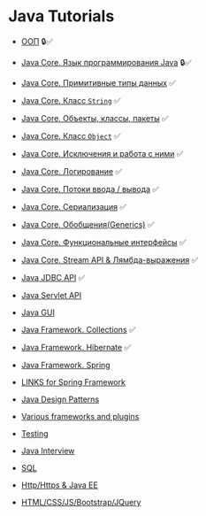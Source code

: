 # Java Tutorials

+ [ООП](oop.md) :lock::white_check_mark:
+ [Java Core. Язык программирования Java](java.md) :lock::white_check_mark:
+ [Java Core. Примитивные типы данных](primitives.md) :white_check_mark:
+ [Java Core. Класс `String`](strings.md) :white_check_mark:

+ [Java Core. Объекты, классы, пакеты](classes.md) :white_check_mark:
+ [Java Core. Класс `Object`](objects.md) :white_check_mark:
+ [Java Core. Исключения и работа с ними](exceptions.md) :white_check_mark:
+ [Java Core. Логирование](loggers.md) :white_check_mark:
+ [Java Core. Потоки ввода / вывода](streams.md) :white_check_mark:
+ [Java Core. Сериализация](serialization.md) :white_check_mark:
+ [Java Core. Обобщения(Generics)](generics.md) :white_check_mark:
+ [Java Core. Функциональные интерфейсы](functionalInterface.md) :white_check_mark:
+ [Java Core. Stream API & Лямбда-выражения](streamApi.md) :white_check_mark:
+ [Java JDBC API](jdbc.md) :white_check_mark:
+ [Java Servlet API](servlet.md)
+ [Java GUI](gui.md)
+ [Java Framework. Collections](collections.md) :white_check_mark:
+ [Java Framework. Hibernate](hibernate.md)   :white_check_mark:
+ [Java Framework. Spring](spring.md)
+ [LINKS for Spring Framework](linksspring.md)
+ [Java Design Patterns](patterns.md)
+ [Various frameworks and plugins](frameworks.md)
+ [Testing](testing.md)
+ [Java Interview](interview.md)
+ [SQL](sql.md)
+ [Http/Https & Java EE](http.md)
+ [HTML/CSS/JS/Bootstrap/JQuery](bootstrap.md)
